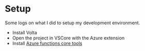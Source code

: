 # Setup

Some logs on what I did to setup my development environment.

* Install Volta
* Open the project in VSCore with the Azure extension
* Install [Azure functions core tools](https://github.com/Azure/azure-functions-core-tools#installing)